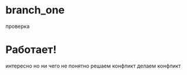 # branch_one

проверка 

# Работает! 

интересно но ни чего не понятно
решаем конфликт 
делаем конфликт
